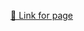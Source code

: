 [🔗 Link for page](https://github.com/patelrudra098/RudraPatel/blob/main/Module2_Solution/index.html)
